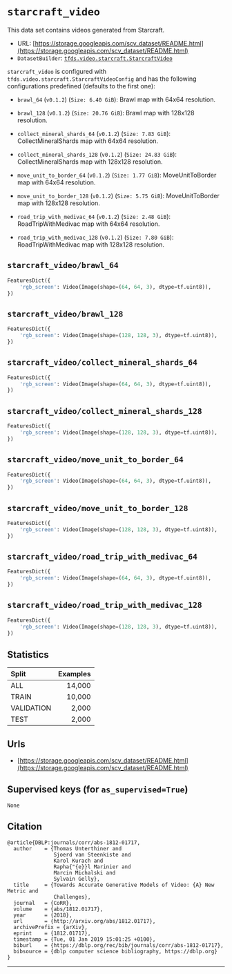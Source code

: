 <div itemscope itemtype="http://schema.org/Dataset">
  <div itemscope itemprop="includedInDataCatalog" itemtype="http://schema.org/DataCatalog">
    <meta itemprop="name" content="TensorFlow Datasets" />
  </div>
  <meta itemprop="name" content="starcraft_video" />
  <meta itemprop="description" content="This data set contains videos generated from Starcraft." />
  <meta itemprop="url" content="https://www.tensorflow.org/datasets/catalog/starcraft_video" />
  <meta itemprop="sameAs" content="https://storage.googleapis.com/scv_dataset/README.html" />
</div>

# `starcraft_video`

This data set contains videos generated from Starcraft.

*   URL:
    [https://storage.googleapis.com/scv_dataset/README.html](https://storage.googleapis.com/scv_dataset/README.html)
*   `DatasetBuilder`:
    [`tfds.video.starcraft.StarcraftVideo`](https://github.com/tensorflow/datasets/tree/master/tensorflow_datasets/video/starcraft.py)

`starcraft_video` is configured with `tfds.video.starcraft.StarcraftVideoConfig`
and has the following configurations predefined (defaults to the first one):

*   `brawl_64` (`v0.1.2`) (`Size: 6.40 GiB`): Brawl map with 64x64 resolution.

*   `brawl_128` (`v0.1.2`) (`Size: 20.76 GiB`): Brawl map with 128x128
    resolution.

*   `collect_mineral_shards_64` (`v0.1.2`) (`Size: 7.83 GiB`):
    CollectMineralShards map with 64x64 resolution.

*   `collect_mineral_shards_128` (`v0.1.2`) (`Size: 24.83 GiB`):
    CollectMineralShards map with 128x128 resolution.

*   `move_unit_to_border_64` (`v0.1.2`) (`Size: 1.77 GiB`): MoveUnitToBorder map
    with 64x64 resolution.

*   `move_unit_to_border_128` (`v0.1.2`) (`Size: 5.75 GiB`): MoveUnitToBorder
    map with 128x128 resolution.

*   `road_trip_with_medivac_64` (`v0.1.2`) (`Size: 2.48 GiB`):
    RoadTripWithMedivac map with 64x64 resolution.

*   `road_trip_with_medivac_128` (`v0.1.2`) (`Size: 7.80 GiB`):
    RoadTripWithMedivac map with 128x128 resolution.

## `starcraft_video/brawl_64`

```python
FeaturesDict({
    'rgb_screen': Video(Image(shape=(64, 64, 3), dtype=tf.uint8)),
})
```

## `starcraft_video/brawl_128`

```python
FeaturesDict({
    'rgb_screen': Video(Image(shape=(128, 128, 3), dtype=tf.uint8)),
})
```

## `starcraft_video/collect_mineral_shards_64`

```python
FeaturesDict({
    'rgb_screen': Video(Image(shape=(64, 64, 3), dtype=tf.uint8)),
})
```

## `starcraft_video/collect_mineral_shards_128`

```python
FeaturesDict({
    'rgb_screen': Video(Image(shape=(128, 128, 3), dtype=tf.uint8)),
})
```

## `starcraft_video/move_unit_to_border_64`

```python
FeaturesDict({
    'rgb_screen': Video(Image(shape=(64, 64, 3), dtype=tf.uint8)),
})
```

## `starcraft_video/move_unit_to_border_128`

```python
FeaturesDict({
    'rgb_screen': Video(Image(shape=(128, 128, 3), dtype=tf.uint8)),
})
```

## `starcraft_video/road_trip_with_medivac_64`

```python
FeaturesDict({
    'rgb_screen': Video(Image(shape=(64, 64, 3), dtype=tf.uint8)),
})
```

## `starcraft_video/road_trip_with_medivac_128`

```python
FeaturesDict({
    'rgb_screen': Video(Image(shape=(128, 128, 3), dtype=tf.uint8)),
})
```

## Statistics

Split      | Examples
:--------- | -------:
ALL        | 14,000
TRAIN      | 10,000
VALIDATION | 2,000
TEST       | 2,000

## Urls

*   [https://storage.googleapis.com/scv_dataset/README.html](https://storage.googleapis.com/scv_dataset/README.html)

## Supervised keys (for `as_supervised=True`)
`None`

## Citation
```
@article{DBLP:journals/corr/abs-1812-01717,
  author    = {Thomas Unterthiner and
               Sjoerd van Steenkiste and
               Karol Kurach and
               Rapha{"{e}}l Marinier and
               Marcin Michalski and
               Sylvain Gelly},
  title     = {Towards Accurate Generative Models of Video: {A} New Metric and
               Challenges},
  journal   = {CoRR},
  volume    = {abs/1812.01717},
  year      = {2018},
  url       = {http://arxiv.org/abs/1812.01717},
  archivePrefix = {arXiv},
  eprint    = {1812.01717},
  timestamp = {Tue, 01 Jan 2019 15:01:25 +0100},
  biburl    = {https://dblp.org/rec/bib/journals/corr/abs-1812-01717},
  bibsource = {dblp computer science bibliography, https://dblp.org}
}
```

--------------------------------------------------------------------------------

